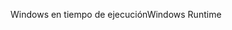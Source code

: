 <span data-ttu-id="85cc6-101">Windows en tiempo de ejecución</span><span class="sxs-lookup"><span data-stu-id="85cc6-101">Windows Runtime</span></span>